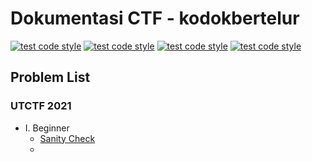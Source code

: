 # Dokumentasi CTF - kodokbertelur
[![test code style](https://img.shields.io/badge/Author-Dimas%20Pramudya-a6e3e9)](https://github.com/dimasssph)
[![test code style](https://img.shields.io/badge/Name-Dimas%20Pramudya%20Haqqi-00adb5)](https://github.com/dimasssph)
[![test code style](https://img.shields.io/badge/NRP-05311840000037-393e46)](https://github.com/dimasssph)
[![test code style](https://img.shields.io/badge/Lecturers-Mr.%20Ridho%20Rahman%20Hariadi,%20S.Kom.,%20M.Sc.-222831)](https://id.linkedin.com/in/ridho-rahman-hariadi-bb1402109)

## Problem List
### UTCTF 2021
- I. Beginner
    - [Sanity Check](https://github.com/dimasssph/CTF-Writeup-KWAIT/tree/main/UTCTF%202021/Sanity%20Check)
    - 
